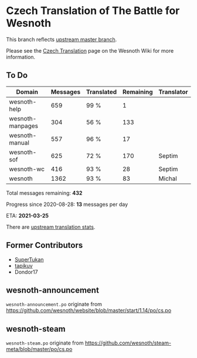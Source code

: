 # Czech Translation of The Battle for Wesnoth

This branch reflects [upstream master branch](https://github.com/wesnoth/wesnoth/tree/master).

Please see the [Czech Translation](https://wiki.wesnoth.org/CzechTranslation) page on the Wesnoth Wiki for more information.
## To Do

Domain | Messages | Translated | Remaining | Translator
------ | -------- | ---------- | --------- | ----------
wesnoth-help | 659 | 99 % | 1 |
wesnoth-manpages | 304 | 56 % | 133 |
wesnoth-manual | 557 | 96 % | 17 |
wesnoth-sof | 625 | 72 % | 170 | Septim
wesnoth-wc | 416 | 93 % | 28 | Septim
wesnoth | 1362 | 93 % | 83 | Michal

Total messages remaining: **432**

Progress since 2020-08-28: **13** messages per day

ETA: **2021-03-25**

There are [upstream translation stats](https://www.wesnoth.org/gettext/?view=langs&version=master&lang=cs).

## Former Contributors
- [SuperTukan](https://github.com/SuperTukan)
- [tapikuv](https://github.com/tapikuv)
- Dondor17

## wesnoth-announcement
`wesnoth-announcement.po` originate from https://github.com/wesnoth/website/blob/master/start/1.14/po/cs.po

## wesnoth-steam
`wesnoth-steam.po` originate from https://github.com/wesnoth/steam-meta/blob/master/po/cs.po
